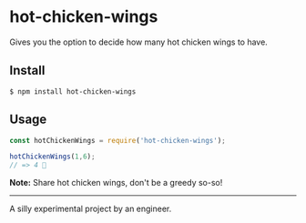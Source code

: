 # hot-chicken-wings

Gives you the option to decide how many hot chicken wings to have.

## Install

```shell
$ npm install hot-chicken-wings
```

## Usage

```js
const hotChickenWings = require('hot-chicken-wings');

hotChickenWings(1,6);
// => 4 🍗
```

**Note:** Share hot chicken wings, don't be a greedy so-so!

----
A silly experimental project by an engineer.
